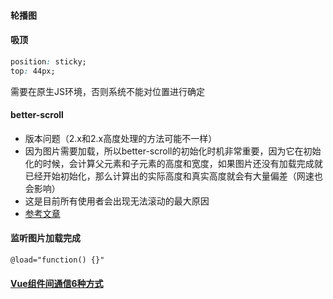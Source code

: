 #### 轮播图

#### 吸顶

```css
position: sticky;
top: 44px;
```

需要在原生JS环境，否则系统不能对位置进行确定

#### better-scroll

- 版本问题（2.x和2.x高度处理的方法可能不一样）
- 因为图片需要加载，所以better-scroll的初始化时机非常重要，因为它在初始化的时候，会计算父元素和子元素的高度和宽度，如果图片还没有加载完成就已经开始初始化，那么计算出的实际高度和真实高度就会有大量偏差（网速也会影响）
- 这是目前所有使用者会出现无法滚动的最大原因
- [参考文章](https://blog.csdn.net/weixin_46242909/article/details/114117224)

#### 监听图片加载完成

`@load="function() {}"`

#### [Vue组件间通信6种方式](https://blog.fundebug.com/2019/05/18/6-ways-for-vue-communication/)

